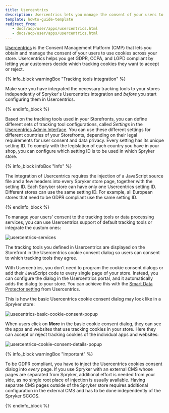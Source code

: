 ```yaml
---
title: Usercentrics
description: Usercentrics lets you manage the consent of your users to use cookies across your Spryker store
template: howto-guide-template
redirect_from:
   - docs/aop/user/apps/usercentrics.html
   - docs/acp/user/apps/usercentrics.html
---
```


[Usercentrics](https://usercentrics.com/) is the Consent Management Platform (CMP) that lets you obtain and manage the consent of your users to use cookies across your store. Usercentrics helps you get GDPR, CCPA, and LGPD compliant by letting your customers decide which tracking cookies they want to accept or reject.

{% info_block warningBox "Tracking tools integration" %}

Make sure you have integrated the necessary tracking tools to your stores independently of Spryker's Usercentrics integration and *before* you start configuring them in Usercentrics.

{% endinfo_block %}

Based on the tracking tools used in your Storefronts, you can define different sets of tracking tool configurations, called *Settings* in the [Usercentrics Admin Interface](https://admin.usercentrics.eu/). You can use these different settings for different countries of your Storefronts, depending on their legal requirements for user consent and data privacy. Every setting has its unique setting ID. To comply with the legislation of each country you have in your shop, you can configure which setting ID is to be used in which Spryker store.

{% info_block infoBox "Info" %}

The integration of Usercentrics requires the injection of a JavaScript source file and a few headers into every Spryker store page, together with the setting ID. Each Spryker store can have only one Usercentrics setting ID. Different stores can use the same setting ID. For example, all European stores that need to be GDPR compliant use the same setting ID.

{% endinfo_block %}

To manage your users' consent to the tracking tools or data processing services, you can use Usercentrics support of default tracking tools or integrate the custom ones:

![usercentrics-services](https://spryker.s3.eu-central-1.amazonaws.com/docs/pbc/all/usercentrics/usercentrics/usercentrics-services.png)

The tracking tools you defined in Usercentrics are displayed on the Storefront in the Usercentrics cookie consent dialog so users can consent to which tracking tools they agree.

With Usercentrics, you don't need to program the cookie consent dialogs or add their JavaScript code to every single page of your store. Instead, you can configure the dialog in the Usercentrics portal, and it automatically adds the dialog to your store. You can achieve this with the [Smart Data Protector setting](/docs/pbc/all/usercentrics/integrate-usercentrics.html#smart-data-protector) from Usercentrics.

This is how the basic Usercentrics cookie consent dialog may look like in a Spryker store:

![usecentrics-basic-cookie-consent-popup](https://spryker.s3.eu-central-1.amazonaws.com/docs/aop/user/apps/usercentrics/usercentrics-popup.png)

<!---Replace the screenshot with English text when the staging is fixed-->

When users click on **More** in the basic cookie consent dialog, they can see the apps and websites that use tracking cookies in your store. Here they can accept or reject tracking cookies of the individual apps and websites:

![usercentrics-cookie-consent-details-popup](https://spryker.s3.eu-central-1.amazonaws.com/docs/aop/user/apps/usercentrics/usercentrics-details-popup.png)

{% info_block warningBox "Important" %}

To be GDPR compliant, you have to inject the Usercentrics cookies consent dialog into *every* page. If you use Spryker with an external CMS whose pages are separated from Spryker, additional effort is needed from your side, as no single root place of injection is usually available.
Having separate CMS pages outside of the Spryker store requires additional configuration in the external CMS and has to be done independently of the Spryker SCCOS.

{% endinfo_block %}

